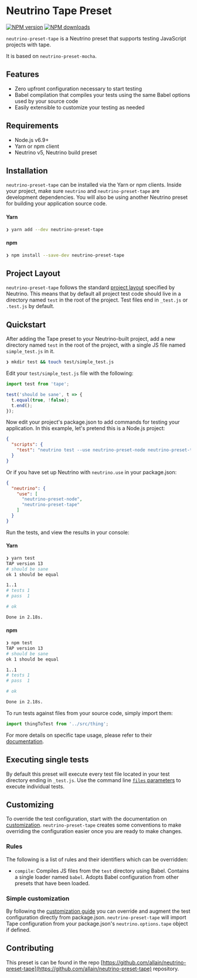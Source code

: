# Neutrino Tape Preset
[![NPM version][npm-image]][npm-url] [![NPM downloads][npm-downloads]][npm-url]

`neutrino-preset-tape` is a Neutrino preset that supports testing JavaScript projects with tape.

It is based on `neutrino-preset-mocha`.

## Features

- Zero upfront configuration necessary to start testing
- Babel compilation that compiles your tests using the same Babel options used by your source code
- Easily extensible to customize your testing as needed

## Requirements

- Node.js v6.9+
- Yarn or npm client
- Neutrino v5, Neutrino build preset

## Installation

`neutrino-preset-tape` can be installed via the Yarn or npm clients. Inside your project, make sure
`neutrino` and `neutrino-preset-tape` are development dependencies. You will also be using
another Neutrino preset for building your application source code.

#### Yarn

```bash
❯ yarn add --dev neutrino-preset-tape
```

#### npm

```bash
❯ npm install --save-dev neutrino-preset-tape
```

## Project Layout

`neutrino-preset-tape` follows the standard [project layout](https://neutrino.js.org/project-layout) specified by Neutrino. This means that by default all project test code should live in a directory named `test` in the root of the
project. Test files end in `_test.js` or `.test.js` by default.

## Quickstart

After adding the Tape preset to your Neutrino-built project, add a new directory named `test` in the root of the
project, with a single JS file named `simple_test.js` in it.

```bash
❯ mkdir test && touch test/simple_test.js
```

Edit your `test/simple_test.js` file with the following:

```js
import test from 'tape';

test('should be sane', t => {
  t.equal(true, !false);
  t.end();
});
```

Now edit your project's package.json to add commands for testing your application. In this example,
let's pretend this is a Node.js project:

```json
{
  "scripts": {
    "test": "neutrino test --use neutrino-preset-node neutrino-preset-tape"
  }
}
```

Or if you have set up Neutrino with `neutrino.use` in your package.json:

```json
{
  "neutrino": {
    "use": [
      "neutrino-preset-node",
      "neutrino-preset-tape"
    ]
  }
}
```

Run the tests, and view the results in your console:

#### Yarn

```bash
❯ yarn test
TAP version 13
# should be sane
ok 1 should be equal

1..1
# tests 1
# pass  1

# ok

Done in 2.18s.
```

#### npm

```bash
❯ npm test
TAP version 13
# should be sane
ok 1 should be equal

1..1
# tests 1
# pass  1

# ok

Done in 2.18s.
```

To run tests against files from your source code, simply import them:

```js
import thingToTest from '../src/thing';
```

For more details on specific tape usage, please refer to their [documentation](https://www.npmjs.com/package/tape).

## Executing single tests

By default this preset will execute every test file located in your test directory ending in `_test.js`.
Use the command line [`files` parameters](https://neutrino.js.org/cli#neutrino-test) to execute individual tests.

## Customizing

To override the test configuration, start with the documentation on [customization](https://neutrino.js.org/customization).
`neutrino-preset-tape` creates some conventions to make overriding the configuration easier once you are ready to make
changes.

### Rules

The following is a list of rules and their identifiers which can be overridden:

- `compile`: Compiles JS files from the `test` directory using Babel. Contains a single loader named `babel`. Adopts
Babel configuration from other presets that have been loaded.

### Simple customization

By following the [customization guide](https://neutrino.js.org/customization/simple) you can override and augment the test configuration
directly from package.json. `neutrino-preset-tape` will import Tape configuration from your package.json's
`neutrino.options.tape` object if defined.


## Contributing

This preset is can be found in the repo [https://github.com/allain/neutrino-preset-tape](https://github.com/allain/neutrino-preset-tape) repository.

[npm-image]: https://img.shields.io/npm/v/neutrino-preset-tape.svg
[npm-downloads]: https://img.shields.io/npm/dt/neutrino-preset-tape.svg
[npm-url]: https://npmjs.org/package/neutrino-preset-tape
